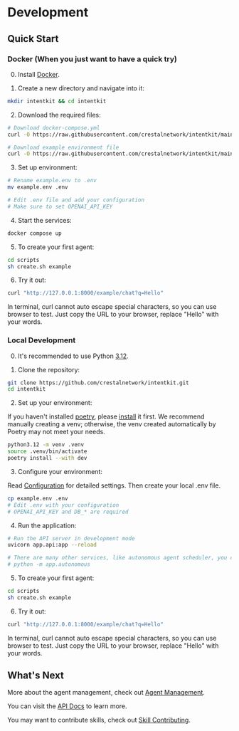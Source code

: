 # Development

## Quick Start

### Docker (When you just want to have a quick try)
0. Install [Docker](https://docs.docker.com/get-started/get-docker/).

1. Create a new directory and navigate into it:
```bash
mkdir intentkit && cd intentkit
```

2. Download the required files:
```bash
# Download docker-compose.yml
curl -O https://raw.githubusercontent.com/crestalnetwork/intentkit/main/docker-compose.yml

# Download example environment file
curl -O https://raw.githubusercontent.com/crestalnetwork/intentkit/main/example.env
```

3. Set up environment:
```bash
# Rename example.env to .env
mv example.env .env

# Edit .env file and add your configuration
# Make sure to set OPENAI_API_KEY
```

4. Start the services:
```bash
docker compose up
```

5. To create your first agent:
```bash
cd scripts
sh create.sh example
```

6. Try it out:
```bash
curl "http://127.0.0.1:8000/example/chat?q=Hello"
```
In terminal, curl cannot auto escape special characters, so you can use browser to test. Just copy the URL to your browser, replace "Hello" with your words.

### Local Development
0. It's recommended to use Python [3.12](https://www.python.org/downloads/).

1. Clone the repository:
```bash
git clone https://github.com/crestalnetwork/intentkit.git
cd intentkit
```

2. Set up your environment:

If you haven't installed [poetry](https://python-poetry.org/), please [install](https://python-poetry.org/docs/#installation) it first.
We recommend manually creating a venv; otherwise, the venv created automatically by Poetry may not meet your needs.
```bash
python3.12 -m venv .venv
source .venv/bin/activate
poetry install --with dev
```

3. Configure your environment:

Read [Configuration](docs/configuration.md) for detailed settings. Then create your local .env file.
```bash
cp example.env .env
# Edit .env with your configuration
# OPENAI_API_KEY and DB_* are required
```

4. Run the application:
```bash
# Run the API server in development mode
uvicorn app.api:app --reload

# There are many other services, like autonomous agent scheduler, you can try them later
# python -m app.autonomous
```

5. To create your first agent:
```bash
cd scripts
sh create.sh example
```

6. Try it out:
```bash
curl "http://127.0.0.1:8000/example/chat?q=Hello"
```
In terminal, curl cannot auto escape special characters, so you can use browser to test. Just copy the URL to your browser, replace "Hello" with your words.


## What's Next

More about the agent management, check out [Agent Management](docs/agent.md).

You can visit the [API Docs](http://localhost:8000/redoc#tag/Agent) to learn more.

You may want to contribute skills, check out [Skill Contributing](docs/contributing/skills.md).
